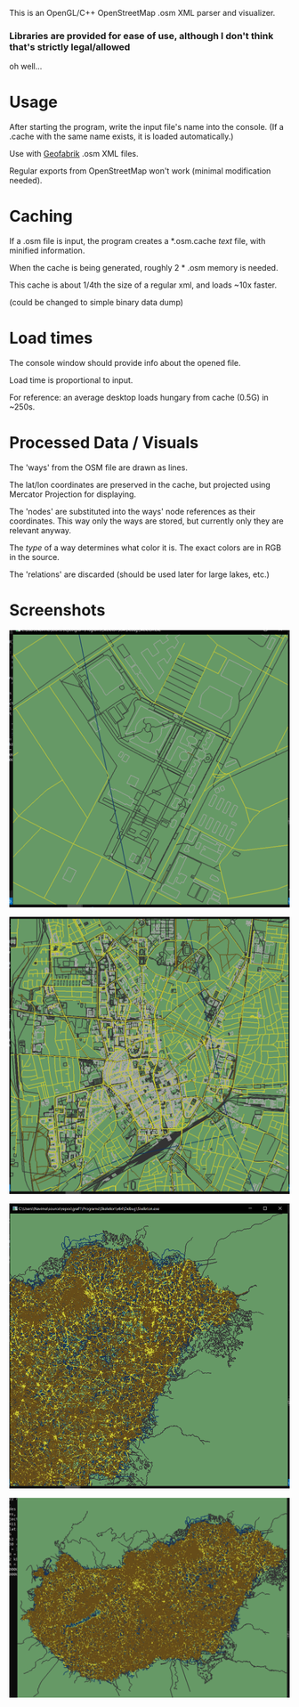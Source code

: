 This is an OpenGL/C++ OpenStreetMap .osm XML parser and visualizer.

### Libraries are provided for ease of use, although I don't think that's strictly legal/allowed
oh well...

# Usage

After starting the program, write the input file's name into the console. (If a .cache with the same name exists, it is loaded automatically.)

Use with [Geofabrik](https://download.geofabrik.de/) .osm XML files.

Regular exports from OpenStreetMap won't work (minimal modification needed).

# Caching

If a .osm file is input, the program creates a *.osm.cache *text* file, with minified information.

When the cache is being generated, roughly 2 * .osm memory is needed.

This cache is about 1/4th the size of a regular xml, and loads ~10x faster.

(could be changed to simple binary data dump)

# Load times

The console window should provide info about the opened file.

Load time is proportional to input.

For reference: an average desktop loads hungary from cache (0.5G) in ~250s.

# Processed Data / Visuals

The 'ways' from the OSM file are drawn as lines.

The lat/lon coordinates are preserved in the cache, but projected using Mercator Projection for displaying.

The 'nodes' are substituted into the ways' node references as their coordinates.
This way only the ways are stored, but currently only they are relevant anyway.

The *type* of a way determines what color it is.
The exact colors are in RGB in the source.

The 'relations' are discarded (should be used later for large lakes, etc.)

# Screenshots

![alt](/Screenshot_1.png)

![alt](/Screenshot_2.png)

![alt](/Screenshot_3.png)

![alt](/Screenshot_4.png)